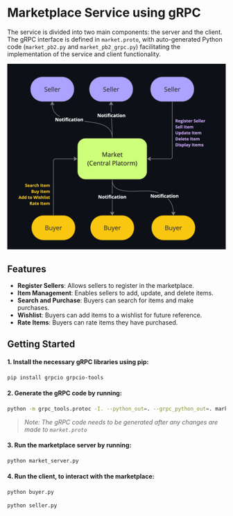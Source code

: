 # Marketplace Service using gRPC
The service is divided into two main components: the server and the client. The gRPC interface is defined in `market.proto`, with auto-generated Python code (`market_pb2.py` and `market_pb2_grpc.py`) facilitating the implementation of the service and client functionality.

<img src="/diagram.jpg" width="600">

## Features

- **Register Sellers**: Allows sellers to register in the marketplace.
- **Item Management**: Enables sellers to add, update, and delete items.
- **Search and Purchase**: Buyers can search for items and make purchases.
- **Wishlist**: Buyers can add items to a wishlist for future reference.
- **Rate Items**: Buyers can rate items they have purchased.


## Getting Started

#### 1. Install the necessary gRPC libraries using pip:

```bash
pip install grpcio grpcio-tools
```

#### 2. Generate the gRPC code by running:

```bash
python -m grpc_tools.protoc -I. --python_out=. --grpc_python_out=. market.proto
```

> *Note: The gRPC code needs to be generated after any changes are made to `market.proto`*

#### 3. Run the marketplace server by running:

```bash
python market_server.py
```

#### 4. Run the client, to interact with the marketplace:

```bash
python buyer.py
```

```bash
python seller.py
```
